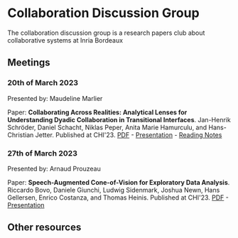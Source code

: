 # Collaboration Discussion Group

The collaboration discussion group is a research papers club about collaborative systems at Inria Bordeaux

## Meetings

### 20th of March 2023

Presented by: Maudeline Marlier

Paper: **Collaborating Across Realities: Analytical Lenses for Understanding Dyadic Collaboration in Transitional Interfaces**. Jan-Henrik Schröder, Daniel Schacht, Niklas Peper, Anita Marie Hamurculu, and Hans-Christian Jetter. Published at CHI'23. [PDF](https://www.imis.uni-luebeck.de/sites/default/files/2023-03/chi23-203.pdf) -  [Presentation](./Presentation/Collaborating_Across_Realities_Analytical_Lenses_for_Understanding_Dyadic_Collaboration_in_Transitional_Interfaces.pdf) - [Reading Notes](./Notes/NotesMaudeline_Pres_200323.md)

### 27th of March 2023

Presented by: Arnaud Prouzeau

Paper: **Speech-Augmented Cone-of-Vision for Exploratory Data Analysis**. Riccardo Bovo, Daniele Giunchi, Ludwig Sidenmark, Joshua Newn, Hans Gellersen, Enrico Costanza, and Thomas Heinis. Published at CHI'23. [PDF](https://eprints.lancs.ac.uk/id/eprint/188254/1/chi23b_sub5452_cam_i16.pdf) -  [Presentation](./Presentation/Speech_Augmented_Cone_of_Vision_for_Exploratory_Data_Analysis.pdf)

## Other resources
